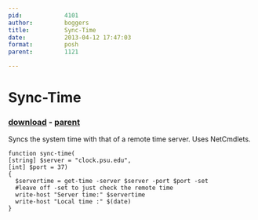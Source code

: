 ```yaml
---
pid:            4101
author:         boggers
title:          Sync-Time
date:           2013-04-12 17:47:03
format:         posh
parent:         1121

---
```


# Sync-Time

### [download](Scripts\4101.ps1) - [parent](Scripts\1121.md)

Syncs the system time with that of a remote time server.  Uses NetCmdlets.

```posh
function sync-time(
[string] $server = "clock.psu.edu",
[int] $port = 37)
{
  $servertime = get-time -server $server -port $port -set
  #leave off -set to just check the remote time
  write-host "Server time:" $servertime 
  write-host "Local time :" $(date)
}
```
